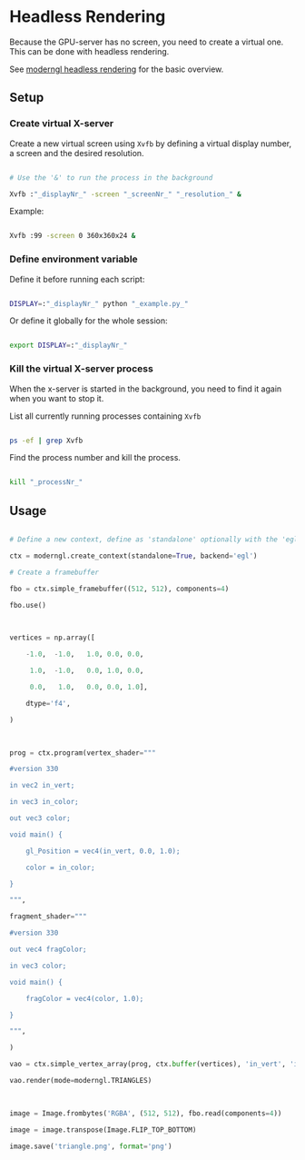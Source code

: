 # Headless Rendering

  

Because the GPU-server has no screen, you need to create a virtual one. This can be done with headless rendering.

See [moderngl headless rendering](https://moderngl.readthedocs.io/en/5.8.2/techniques/headless_ubuntu_18_server.html) for the basic overview.

  

## Setup

  

### Create virtual X-server

  

Create a new virtual screen using `Xvfb` by defining a virtual display number, a screen and the desired resolution.

```bash

# Use the '&' to run the process in the background

Xvfb :"_displayNr_" -screen "_screenNr_" "_resolution_" &

```

Example:

```bash

Xvfb :99 -screen 0 360x360x24 &

```

  

### Define environment variable

Define it before running each script:

```bash

DISPLAY=:"_displayNr_" python "_example.py_"

```

Or define it globally for the whole session:

```bash

export DISPLAY=:"_displayNr_"

```

  

### Kill the virtual X-server process

  

When the x-server is started in the background, you need to find it again when you want to stop it.

  

List all currently running processes containing `Xvfb`

```bash

ps -ef | grep Xvfb

```

Find the process number and kill the process.

```bash

kill "_processNr_"

```

  

## Usage

  

```python

# Define a new context, define as 'standalone' optionally with the 'egl' backend

ctx = moderngl.create_context(standalone=True, backend='egl')

# Create a framebuffer

fbo = ctx.simple_framebuffer((512, 512), components=4)

fbo.use()

  

vertices = np.array([

    -1.0,  -1.0,   1.0, 0.0, 0.0,

     1.0,  -1.0,   0.0, 1.0, 0.0,

     0.0,   1.0,   0.0, 0.0, 1.0],

    dtype='f4',

)

  

prog = ctx.program(vertex_shader="""

#version 330

in vec2 in_vert;

in vec3 in_color;

out vec3 color;

void main() {

    gl_Position = vec4(in_vert, 0.0, 1.0);

    color = in_color;

}

""",

fragment_shader="""

#version 330

out vec4 fragColor;

in vec3 color;

void main() {

    fragColor = vec4(color, 1.0);

}

""",

)

vao = ctx.simple_vertex_array(prog, ctx.buffer(vertices), 'in_vert', 'in_color')

vao.render(mode=moderngl.TRIANGLES)

  

image = Image.frombytes('RGBA', (512, 512), fbo.read(components=4))

image = image.transpose(Image.FLIP_TOP_BOTTOM)

image.save('triangle.png', format='png')

```
